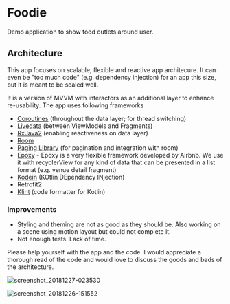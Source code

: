 # Foodie
Demo application to show food outlets around user.


## Architecture

This app focuses on scalable, flexible and reactive app architecure. It can even be "too much code" (e.g. dependency injection) for an app this size, but it is meant to be scaled well.

It is a version of MVVM with interactors as an additional layer to enhance re-usability. The app uses following frameworks


* [Coroutines](https://kotlinlang.org/docs/reference/coroutines-overview.html) (throughout the data layer; for thread switching)
* [Livedata](https://developer.android.com/topic/libraries/architecture/livedata) (between ViewModels and Fragments)
* [RxJava2](https://github.com/ReactiveX/RxJava) (enabling reactiveness on data layer)
* [Room](https://developer.android.com/topic/libraries/architecture/room)
* [Paging Library](https://developer.android.com/topic/libraries/architecture/paging/) (for pagination and integration with room)
* [Epoxy](https://github.com/airbnb/epoxy) - Epoxy is a very flexible framework developed by Airbnb. We use it with recyclerView for any kind of data that can be presented in a list format (e.g. venue detail fragment)
* [Kodein](https://kodein.org) (KOtlin DEpendency INjection)
* Retrofit2
* [Klint](https://github.com/shyiko/ktlint) (code formatter for Kotlin)


### Improvements
* Styling and theming are not as good as they should be. Also working on a scene using motion layout but could not complete it.
* Not enough tests. Lack of time.

Please help yourself with the app and the code. I would appreciate a thorough read of the code and would love to discuss the goods and bads of the architecture.

![screenshot_20181227-023530](https://user-images.githubusercontent.com/6247940/50457454-a67aaf00-0981-11e9-91b3-4723b9d86f42.png)

![screenshot_20181226-151552](https://user-images.githubusercontent.com/6247940/50457472-c1e5ba00-0981-11e9-9831-d19e5a31e319.png)

